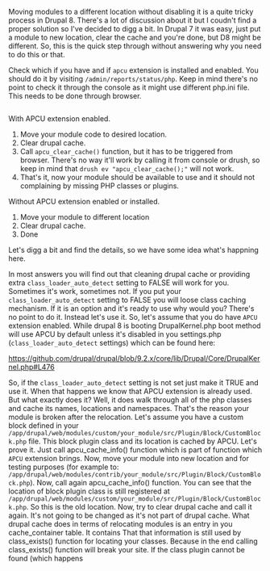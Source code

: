 Moving modules to a different location without disabling it is a quite tricky process in Drupal 8. There's a lot of discussion about it but I coudn't find a proper solution so I've decided to digg a bit. In Drupal 7 it was easy, just put a module to new location, clear the cache and you're done, but D8 might be different. So, this is the quick step through without answering why you need to do this or that.

Check which if you have and if `apcu` extension is installed and enabled. You should do it by visiting `/admin/reports/status/php`. Keep in mind there's no point to check it through the console as it might use different php.ini file. This needs to be done through browser.

<img src="http://i.imgur.com/MenhNok.png" alt="" />

With APCU extension enabled.

1. Move your module code to desired location.
2. Clear drupal cache.
3. Call `apcu_clear_cache()` function, but it has to be triggered from browser. There's no way it'll work by calling it from console or drush, so keep in mind that `drush ev "apcu_clear_cache();"` will not work.
5. That's it, now your module should be available to use and it should not complaining by missing PHP classes or plugins.

Without APCU extension enabled or installed.

1. Move your module to different location
2. Clear drupal cache.
3. Done

Let's digg a bit and find the details, so we have some idea what's happning here. 

In most answers you will find out that cleaning drupal cache or providing extra `class_loader_auto_detect` setting to FALSE will work for you. Sometimes it's work, sometimes not. If you put your `class_loader_auto_detect` setting to FALSE you will loose class caching mechanism. If it is an option and it's ready to use why would you? There's no point to do it. Instead let's use it. So, let's assume that you do have `APCU` extension enabled. While drupal 8 is booting DrupalKernel.php boot method will use APCU by default unless it's disabled in you settings.php (`class_loader_auto_detect` settings) which can be found here:

https://github.com/drupal/drupal/blob/9.2.x/core/lib/Drupal/Core/DrupalKernel.php#L476

So, if the `class_loader_auto_detect` setting is not set just make it TRUE and use it. When that happens we know that APCU extension is already used. But what exactly does it? Well, it does walk through all of the php classes and cache its names, locations and namespaces. That's the reason your module is broken after the relocation. Let's assume you have a custom block defined in your `/app/drupal/web/modules/custom/your_module/src/Plugin/Block/CustomBlock.php` file. This block plugin class and its location is cached by APCU. Let's prove it. Just call apcu_cache_info() function which is part of function which `APCU` extension brings. Now, move your module into new location and for testing purposes (for example to: `/app/drupal/web/modules/contrib/your_module/src/Plugin/Block/CustomBlock.php`). Now, call again apcu_cache_info() function. You can see that the location of block plugin class is still registered at `/app/drupal/web/modules/custom/your_module/src/Plugin/Block/CustomBlock.php`. So this is the old location. Now, try to clear drupal cache and call it again. It's not going to be changed as it's not part of drupal cache. What drupal cache does in terms of relocating modules is an entry in you cache_container table. It contains  That that information is still used by class_exists() function for locating your classes. Because in the end calling class_exists() function will break your site. If the class plugin cannot be found (which happens 


